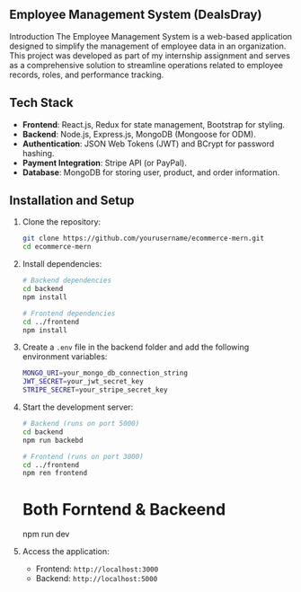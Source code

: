  ## Employee Management System (DealsDray)

Introduction
The Employee Management System is a web-based application designed to simplify the management of employee data in an organization. This project was developed as part of my internship assignment and serves as a comprehensive solution to streamline operations related to employee records, roles, and performance tracking.




## Tech Stack

- **Frontend**: React.js, Redux for state management, Bootstrap for styling.
- **Backend**: Node.js, Express.js, MongoDB (Mongoose for ODM).
- **Authentication**: JSON Web Tokens (JWT) and BCrypt for password hashing.
- **Payment Integration**: Stripe API (or PayPal).
- **Database**: MongoDB for storing user, product, and order information.

## Installation and Setup

1. Clone the repository:
    ```bash
    git clone https://github.com/yourusername/ecommerce-mern.git
    cd ecommerce-mern
    ```

2. Install dependencies:
    ```bash
    # Backend dependencies
    cd backend
    npm install
    
    # Frontend dependencies
    cd ../frontend
    npm install
    ```

3. Create a `.env` file in the backend folder and add the following environment variables:
    ```bash
    MONGO_URI=your_mongo_db_connection_string
    JWT_SECRET=your_jwt_secret_key
    STRIPE_SECRET=your_stripe_secret_key
    ```

4. Start the development server:
    ```bash
    # Backend (runs on port 5000)
    cd backend
    npm run backebd
    
    # Frontend (runs on port 3000)
    cd ../frontend
    npm ren frontend
    ```
    # Both Forntend & Backeend
   npm run dev

6. Access the application:
   - Frontend: `http://localhost:3000`
   - Backend: `http://localhost:5000`
